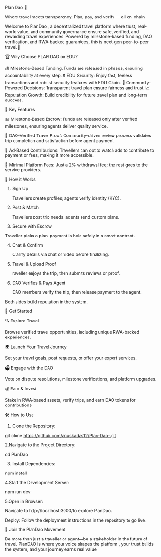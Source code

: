 Plan Dao 🛫 

Where travel meets transparency. Plan, pay, and verify — all on-chain.


Welcome to PlanDao , a decentralized travel platform where trust, real-world value, and community governance ensure safe,
 verified, and rewarding travel experiences. Powered by milestone-based funding, 
 DAO verification, and RWA-backed guarantees, this is next-gen peer-to-peer travel.🎉





🏆 Why Choose PLAN DAO on EDU?







💰 Milestone-Based Funding: Funds are released in phases, ensuring accountability at every step.
🔒 EDU Security: Enjoy fast, feeless transactions and robust security features with EDU Chain.
👥 Community-Powered Decisions: Transparent travel plan  ensure fairness and trust.
📈 Reputation Growth: Build credibility for future travel plan and long-term success.




🔑 Key Features






  📊 Milestone-Based Escrow: Funds are released only after verified milestones, ensuring agents deliver quality service.
  
  
  🤝 DAO-Verified Travel Proof: Community-driven review process validates trip completion and satisfaction before agent payment.
  
  
  🎥 Ad-Based Contributions: Travellers can opt to watch ads to contribute to payment or fees, making it more accessible.
  
  
  
  💼 Minimal Platform Fees: Just a 2% withdrawal fee; the rest goes to the service providers.


  






  
  🛫 How it Works

  


1. Sign Up

   Travellers create profiles; agents verify identity (KYC).

2.  Post & Match

      Travellers post trip needs; agents send custom plans.

3.  Secure with Escrow

   Traveller picks a plan; payment is held safely in a smart contract.

4. Chat & Confirm
 
    Clarify details via chat or video before finalizing.

5.  Travel & Upload Proof

     raveller enjoys the trip, then submits reviews or proof.

6. DAO Verifies & Pays Agent

   DAO members verify the trip, then release payment to the agent.

Both sides build reputation in the system.







 🚀 Get Started 





 🔍 Explore Travel

 Browse verified travel opportunities, including unique RWA-backed experiences.



 🌍 Launch Your Travel Journey


 Set your travel goals, post requests, or offer your expert services.


 🗳 Engage with the DAO


 Vote on dispute resolutions, milestone verifications, and platform upgrades.


 💰 Earn & Invest


 Stake in RWA-based assets, verify trips, and earn DAO tokens for contributions. 




🛠️  How to Use



1. Clone the Repository:


git clone https://github.com/anuskadas12/Plan-Dao-.git


2.Navigate to the Project Directory:

cd PlanDao



3. Install Dependencies:


npm install 


4.Start the Development Server:

npm run dev



5.Open in Browser:


Navigate to http://localhost:3000/to explore PlanDao.


Deploy: Follow the deployment instructions in the repository to go live.





🌟 Join the PlanDao Movement




Be more than just a traveller or agent—be a stakeholder in the future of travel.
PlanDAO is where your voice shapes the platform ,  your trust builds the system, and your journey earns real value.



 

